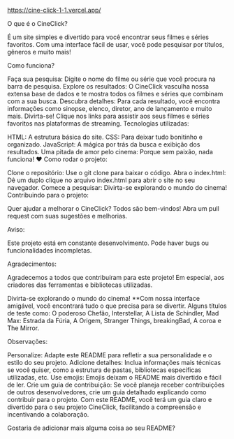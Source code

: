 https://cine-click-1-1.vercel.app/

O que é o CineClick?

É um site simples e divertido para você encontrar seus filmes e séries favoritos. Com uma interface fácil de usar, você pode pesquisar por títulos, gêneros e muito mais!

Como funciona?

Faça sua pesquisa: Digite o nome do filme ou série que você procura na barra de pesquisa.
Explore os resultados: O CineClick vasculha nossa extensa base de dados e te mostra todos os filmes e séries que combinam com a sua busca.
Descubra detalhes: Para cada resultado, você encontra informações como sinopse, elenco, diretor, ano de lançamento e muito mais.
Divirta-se! Clique nos links para assistir aos seus filmes e séries favoritos nas plataformas de streaming.
Tecnologias utilizadas:

HTML: A estrutura básica do site.
CSS: Para deixar tudo bonitinho e organizado.
JavaScript: A mágica por trás da busca e exibição dos resultados.
Uma pitada de amor pelo cinema: Porque sem paixão, nada funciona! ❤️
Como rodar o projeto:

Clone o repositório: Use o git clone para baixar o código.
Abra o index.html: Dê um duplo clique no arquivo index.html para abrir o site no seu navegador.
Comece a pesquisar: Divirta-se explorando o mundo do cinema!
Contribuindo para o projeto:

Quer ajudar a melhorar o CineClick? Todos são bem-vindos! Abra um pull request com suas sugestões e melhorias.

Aviso:

Este projeto está em constante desenvolvimento. Pode haver bugs ou funcionalidades incompletas.

Agradecimentos:

Agradecemos a todos que contribuíram para este projeto! Em especial, aos criadores das ferramentas e bibliotecas utilizadas.

Divirta-se explorando o mundo do cinema! **Com nossa interface amigável, você encontrará tudo o que precisa para se divertir. Alguns títulos de teste como: O poderoso Chefão, Interstellar, A Lista de Schindler, Mad Max: Estrada da Fúria, A Origem, Stranger Things, breakingBad, A coroa e The Mirror.

Observações:

Personalize: Adapte este README para refletir a sua personalidade e o estilo do seu projeto.
Adicione detalhes: Inclua informações mais técnicas se você quiser, como a estrutura de pastas, bibliotecas específicas utilizadas, etc.
Use emojis: Emojis deixam o README mais divertido e fácil de ler.
Crie um guia de contribuição: Se você planeja receber contribuições de outros desenvolvedores, crie um guia detalhado explicando como contribuir para o projeto.
Com este README, você terá um guia claro e divertido para o seu projeto CineClick, facilitando a compreensão e incentivando a colaboração.

Gostaria de adicionar mais alguma coisa ao seu README?
